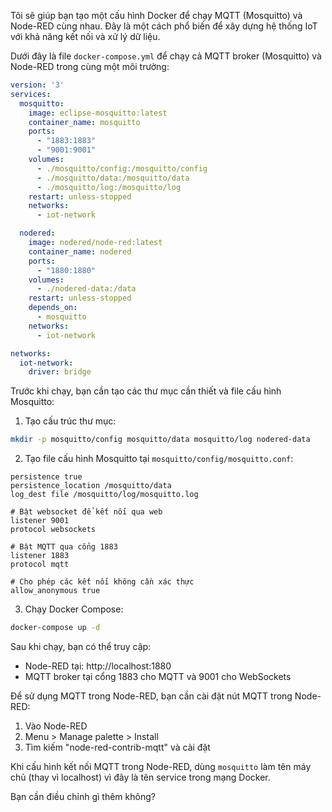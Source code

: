 Tôi sẽ giúp bạn tạo một cấu hình Docker để chạy MQTT (Mosquitto) và Node-RED cùng nhau. Đây là một cách phổ biến để xây dựng hệ thống IoT với khả năng kết nối và xử lý dữ liệu.

Dưới đây là file `docker-compose.yml` để chạy cả MQTT broker (Mosquitto) và Node-RED trong cùng một môi trường:

```yaml
version: '3'
services:
  mosquitto:
    image: eclipse-mosquitto:latest
    container_name: mosquitto
    ports:
      - "1883:1883"
      - "9001:9001"
    volumes:
      - ./mosquitto/config:/mosquitto/config
      - ./mosquitto/data:/mosquitto/data
      - ./mosquitto/log:/mosquitto/log
    restart: unless-stopped
    networks:
      - iot-network

  nodered:
    image: nodered/node-red:latest
    container_name: nodered
    ports:
      - "1880:1880"
    volumes:
      - ./nodered-data:/data
    restart: unless-stopped
    depends_on:
      - mosquitto
    networks:
      - iot-network

networks:
  iot-network:
    driver: bridge
```

Trước khi chạy, bạn cần tạo các thư mục cần thiết và file cấu hình Mosquitto:

1. Tạo cấu trúc thư mục:

```bash
mkdir -p mosquitto/config mosquitto/data mosquitto/log nodered-data
```

2. Tạo file cấu hình Mosquitto tại `mosquitto/config/mosquitto.conf`:

```
persistence true
persistence_location /mosquitto/data
log_dest file /mosquitto/log/mosquitto.log

# Bật websocket để kết nối qua web
listener 9001
protocol websockets

# Bật MQTT qua cổng 1883
listener 1883
protocol mqtt

# Cho phép các kết nối không cần xác thực
allow_anonymous true
```

3. Chạy Docker Compose:

```bash
docker-compose up -d
```

Sau khi chạy, bạn có thể truy cập:
- Node-RED tại: http://localhost:1880
- MQTT broker tại cổng 1883 cho MQTT và 9001 cho WebSockets

Để sử dụng MQTT trong Node-RED, bạn cần cài đặt nút MQTT trong Node-RED:
1. Vào Node-RED
2. Menu > Manage palette > Install
3. Tìm kiếm "node-red-contrib-mqtt" và cài đặt

Khi cấu hình kết nối MQTT trong Node-RED, dùng `mosquitto` làm tên máy chủ (thay vì localhost) vì đây là tên service trong mạng Docker.

Bạn cần điều chỉnh gì thêm không?